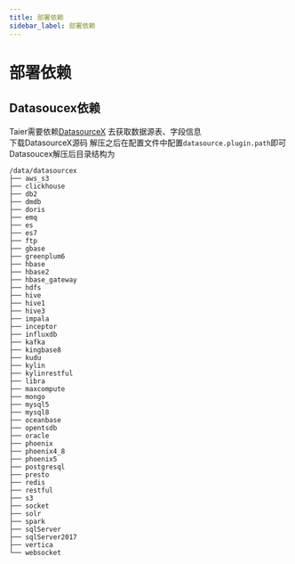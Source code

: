 ```yaml
---
title: 部署依赖
sidebar_label: 部署依赖
---
```


# 部署依赖
## Datasoucex依赖
Taier需要依赖[DatasourceX](https://github.com/DTStack/DatasourceX/releases/tag) 去获取数据源表、字段信息  
下载DatasourceX源码 解压之后在配置文件中配置`datasource.plugin.path`即可   
Datasoucex解压后目录结构为  

```shell
/data/datasourcex
├── aws_s3
├── clickhouse
├── db2
├── dmdb
├── doris
├── emq
├── es
├── es7
├── ftp
├── gbase
├── greenplum6
├── hbase
├── hbase2
├── hbase_gateway
├── hdfs
├── hive
├── hive1
├── hive3
├── impala
├── inceptor
├── influxdb
├── kafka
├── kingbase8
├── kudu
├── kylin
├── kylinrestful
├── libra
├── maxcompute
├── mongo
├── mysql5
├── mysql8
├── oceanbase
├── opentsdb
├── oracle
├── phoenix
├── phoenix4_8
├── phoenix5
├── postgresql
├── presto
├── redis
├── restful
├── s3
├── socket
├── solr
├── spark
├── sqlServer
├── sqlServer2017
├── vertica
└── websocket
```

